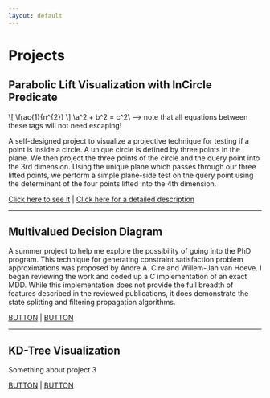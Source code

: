 ```yaml
---
layout: default
---
```


<h1>Projects</h1>

<h2>Parabolic Lift Visualization with InCircle Predicate</h2>

\\[ \frac{1}{n^{2}} \\]
\\a^2 + b^2 = c^2\\ --> note that all equations between these tags will not need escaping! 


A self-designed project to visualize a projective technique for testing if a point is inside a circle. A unique circle is defined by three points in the plane. We then project the three points of the circle and the query point into the 3rd dimension. Using the unique plane which passes through our three lifted points, we perform a simple plane-side test on the query point using the determinant of the four points lifted into the 4th dimension.

<a class="button-blank" href="https://decision-mouse.github.io/paraboliclift/" target="_blank">Click here to see it</a> |
<a class="button-blank" href="#">Click here for a detailed description</a>

<hr>

<h2>Multivalued Decision Diagram </h2>

A summer project to help me explore the possibility of going into the PhD program. This technique for generating constraint satisfaction problem approximations was proposed by Andre A. Cire and Willem-Jan van Hoeve. I began reviewing the work and coded up a C implementation of an exact MDD. While this implementation does not provide the full breadth of features described in the reviewed publications, it does demonstrate the state splitting and filtering propagation algorithms.

<a class="button-blank" href="#">BUTTON</a>  |  <a class="button-blank" href="#">BUTTON</a>

<hr>

<h2>KD-Tree Visualization</h2>

Something about project 3

<a class="button-blank" href="#">BUTTON</a>  |  <a class="button-blank" href="#">BUTTON</a>
